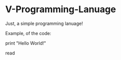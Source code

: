 # V-Programming-Lanuage
Just, a simple programming lanuage!

Example, of the code:

print "Hello World!"

read
